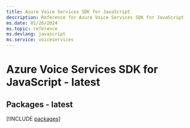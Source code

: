 ```yaml
---
title: Azure Voice Services SDK for JavaScript
description: Reference for Azure Voice Services SDK for JavaScript
ms.date: 01/26/2024
ms.topic: reference
ms.devlang: javascript
ms.service: voiceservices
---
```

# Azure Voice Services SDK for JavaScript - latest
## Packages - latest
[!INCLUDE [packages](voice-services-index.md)]